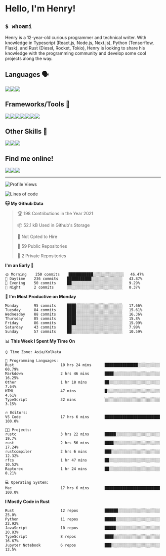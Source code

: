 
<h1>Hello, I'm Henry!</h1>

<h2><code>$ whoami</code></h2>

Henry is a 12-year-old curious programmer and technical writer. With knowledge in Typescript (React.js, Node.js, Next.js), Python (Tensorflow, Flask), and Rust (Diesel, Rocket, Tokio), Henry is looking to share his knowledge with the programming community and develop some cool projects along the way.

<h2>Languages 🗣️</h2>

<img src="https://img.shields.io/badge/typescript%20-%23007ACC.svg?&style=for-the-badge&logo=typescript&logoColor=white"/><img src="https://img.shields.io/badge/python%20-%2314354C.svg?&style=for-the-badge&logo=python&logoColor=white"/><img src="https://img.shields.io/badge/rust-%23000000.svg?&style=for-the-badge&logo=rust&logoColor=white"/>

<h2>Frameworks/Tools 🔧</h2>

<img src="https://img.shields.io/badge/express.js%20-%23404d59.svg?&style=for-the-badge"/><img src="https://img.shields.io/badge/react%20-%2320232a.svg?&style=for-the-badge&logo=react&logoColor=%2361DAFB"/><img src="https://img.shields.io/badge/tailwindcss%20-%2338B2AC.svg?&style=for-the-badge&logo=tailwind-css&logoColor=white"/><img src="https://img.shields.io/badge/flask%20-%23000.svg?&style=for-the-badge&logo=flask&logoColor=white"/><img src="https://img.shields.io/badge/firebase%20-%23039BE5.svg?&style=for-the-badge&logo=firebase"/><img src ="https://img.shields.io/badge/postgres-%23316192.svg?&style=for-the-badge&logo=postgresql&logoColor=white"/><img src="https://img.shields.io/badge/TensorFlow%20-%23FF6F00.svg?&style=for-the-badge&logo=TensorFlow&logoColor=white" />

<h2>Other Skills 🤹</h2>

<img src="https://img.shields.io/badge/git%20-%23F05033.svg?&style=for-the-badge&logo=git&logoColor=white"/><img src="https://img.shields.io/badge/github%20-%23121011.svg?&style=for-the-badge&logo=github&logoColor=white"/><img src="https://img.shields.io/badge/vercel%20-%23000000.svg?&style=for-the-badge&logo=vercel&logoColor=white"/>

<h2>Find me online!</h2>

<a target="_blank" href="https://dev.to/hb"><img src="https://img.shields.io/badge/dev.to-%2312100E.svg?&style=for-the-badge&logo=dev.to&logoColor=white"></img></a><a target="_blank" href="https://stackoverflow.com/users/13753914/henry"><img src="https://img.shields.io/badge/-Stack%20overflow-FE7A16?style=for-the-badge&logo=stack-overflow&logoColor=white"/></a><a target="_blank" href="https://twitter.com/henryboisdequin"><img src="https://img.shields.io/badge/henryboisdequin%20-%231DA1F2.svg?&style=for-the-badge&logo=Twitter&logoColor=white"></img></a>

---
<!--START_SECTION:waka-->
![Profile Views](http://img.shields.io/badge/Profile%20Views-26-blue)

![Lines of code](https://img.shields.io/badge/From%20Hello%20World%20I%27ve%20Written-242587%20lines%20of%20code-blue)

**🐱 My Github Data** 

> 🏆 198 Contributions in the Year 2021
 > 
> 📦 52.1 kB Used in Github's Storage 
 > 
> 🚫 Not Opted to Hire
 > 
> 📜 59 Public Repositories 
 > 
> 🔑 2 Private Repositories  
 > 
**I'm an Early 🐤** 

```text
🌞 Morning    250 commits    ███████████░░░░░░░░░░░░░░   46.47% 
🌆 Daytime    236 commits    ███████████░░░░░░░░░░░░░░   43.87% 
🌃 Evening    50 commits     ██░░░░░░░░░░░░░░░░░░░░░░░   9.29% 
🌙 Night      2 commits      ░░░░░░░░░░░░░░░░░░░░░░░░░   0.37%

```
📅 **I'm Most Productive on Monday** 

```text
Monday       95 commits     ████░░░░░░░░░░░░░░░░░░░░░   17.66% 
Tuesday      84 commits     ████░░░░░░░░░░░░░░░░░░░░░   15.61% 
Wednesday    88 commits     ████░░░░░░░░░░░░░░░░░░░░░   16.36% 
Thursday     85 commits     ████░░░░░░░░░░░░░░░░░░░░░   15.8% 
Friday       86 commits     ████░░░░░░░░░░░░░░░░░░░░░   15.99% 
Saturday     43 commits     ██░░░░░░░░░░░░░░░░░░░░░░░   7.99% 
Sunday       57 commits     ██░░░░░░░░░░░░░░░░░░░░░░░   10.59%

```


📊 **This Week I Spent My Time On** 

```text
⌚︎ Time Zone: Asia/Kolkata

💬 Programming Languages: 
Rust                     10 hrs 24 mins      ███████████████░░░░░░░░░░   60.79% 
Markdown                 2 hrs 46 mins       ████░░░░░░░░░░░░░░░░░░░░░   16.25% 
Other                    1 hr 18 mins        ██░░░░░░░░░░░░░░░░░░░░░░░   7.64% 
HTML                     47 mins             █░░░░░░░░░░░░░░░░░░░░░░░░   4.61% 
TypeScript               32 mins             ░░░░░░░░░░░░░░░░░░░░░░░░░   3.15%

🔥 Editors: 
VS Code                  17 hrs 6 mins       █████████████████████████   100.0%

🐱‍💻 Projects: 
rustc                    3 hrs 22 mins       █████░░░░░░░░░░░░░░░░░░░░   19.7% 
rust                     2 hrs 56 mins       ████░░░░░░░░░░░░░░░░░░░░░   17.24% 
rustcompiler             2 hrs 6 mins        ███░░░░░░░░░░░░░░░░░░░░░░   12.32% 
rfcs                     1 hr 47 mins        ██░░░░░░░░░░░░░░░░░░░░░░░   10.52% 
Raptorex                 1 hr 24 mins        ██░░░░░░░░░░░░░░░░░░░░░░░   8.21%

💻 Operating System: 
Mac                      17 hrs 6 mins       █████████████████████████   100.0%

```

**I Mostly Code in Rust** 

```text
Rust                     12 repos            ██████░░░░░░░░░░░░░░░░░░░   25.0% 
Python                   11 repos            █████░░░░░░░░░░░░░░░░░░░░   22.92% 
JavaScript               10 repos            █████░░░░░░░░░░░░░░░░░░░░   20.83% 
TypeScript               8 repos             ████░░░░░░░░░░░░░░░░░░░░░   16.67% 
Jupyter Notebook         6 repos             ███░░░░░░░░░░░░░░░░░░░░░░   12.5%

```



<!--END_SECTION:waka-->

